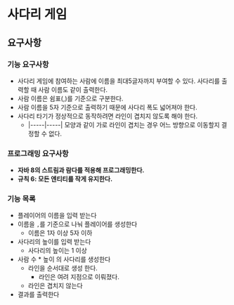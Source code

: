 # 사다리 게임
## 요구사항
### 기능 요구사항
- 사다리 게임에 참여하는 사람에 이름을 최대5글자까지 부여할 수 있다. 사다리를 출력할 때 사람 이름도 같이 출력한다.
- 사람 이름은 쉼표(,)를 기준으로 구분한다.
- 사람 이름을 5자 기준으로 출력하기 때문에 사다리 폭도 넓어져야 한다.
- 사다리 타기가 정상적으로 동작하려면 라인이 겹치지 않도록 해야 한다.
    - |-----|-----| 모양과 같이 가로 라인이 겹치는 경우 어느 방향으로 이동할지 결정할 수 없다.

### 프로그래밍 요구사항
- **자바 8의 스트림과 람다를 적용해 프로그래밍한다.**
- **규칙 6: 모든 엔티티를 작게 유지한다.**

### 기능 목록
- 플레이어의 이름을 입력 받는다
- 이름을 `,`를 기준으로 나눠 플레이어를 생성한다
    - 이름은 1자 이상 5자 이하
- 사다리의 높이를 입력 받는다
    - 사다리의 높이는 1 이상
- 사람 수  * 높이 의 사다리를 생성한다
    - 라인을 순서대로 생성 한다.
        - 라인은 여려 지점으로 이뤄졌다.
    - 라인은 겹치지 않는다  
- 결과를 출력한다 